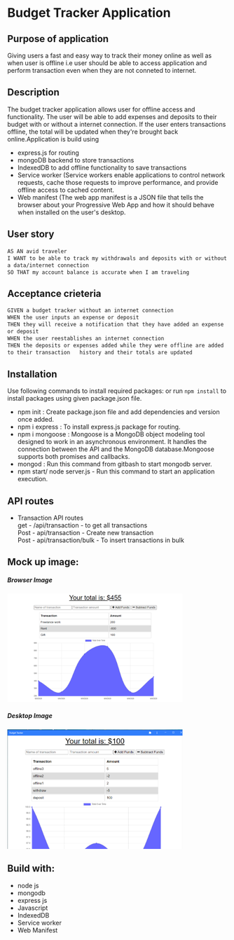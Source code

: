 # Budget Tracker Application

## Purpose of application
Giving users a fast and easy way to track their money online as well as when user is offline i.e user should be able to access application and perform transaction even when they are not conneted to internet.

## Description
The budget tracker application allows user for offline access and functionality. The user will be able to add expenses and deposits to their budget with or without a internet connection. If the user enters transactions offline, the total will be updated when they're brought back online.Application is build using 
* express.js for routing  
* mongoDB backend to store transactions  
* IndexedDB to add offline functionality to save transactions  
* Service worker (Service workers enable applications to control network requests, cache those requests to improve performance, and provide offline access to cached content.  
* Web manifest (The web app manifest is a JSON file that tells the browser about your Progressive Web App and how it should behave when installed on the user's desktop.  

## User story  
```
AS AN avid traveler  
I WANT to be able to track my withdrawals and deposits with or without a data/internet connection  
SO THAT my account balance is accurate when I am traveling   
```

## Acceptance crieteria  
```
GIVEN a budget tracker without an internet connection  
WHEN the user inputs an expense or deposit  
THEN they will receive a notification that they have added an expense or deposit  
WHEN the user reestablishes an internet connection  
THEN the deposits or expenses added while they were offline are added to their transaction   history and their totals are updated  
```

## Installation
Use following commands to install required packages: or run ```npm install``` to install packages using given package.json file.

* npm init : Create package.json file and add dependencies and version once added.
* npm i express : To install express.js package for routing.
* npm i mongoose : Mongoose is a MongoDB object modeling tool designed to work in an asynchronous environment. It handles the connection between the API and the MongoDB database.Mongoose supports both promises and callbacks.  
* mongod : Run this command from gitbash to start mongodb server.
* npm start/ node server.js - Run this command to start an application execution.

## API routes
* Transaction API routes  
  get - /api/transaction - to get all transactions  
  Post - api/transaction - Create new transaction  
  Post - api/transaction/bulk - To insert transactions in bulk

## Mock up image:

##### Browser Image

<div>
    <img src="./images/pwa.png" width="400px"/> 
</div>

##### Desktop Image

<div>
    <img src="./images/desktop.png" width="400px"/> 
</div>

## Build with:
* node js
* mongodb
* express js
* Javascript
* IndexedDB 
* Service worker
* Web Manifest